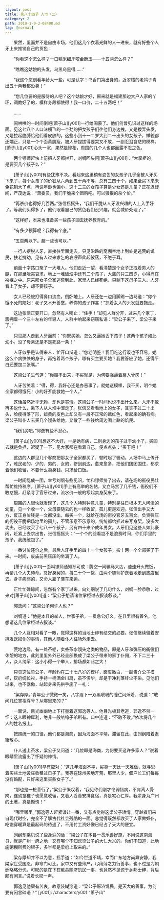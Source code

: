 ```yaml
---
layout: post
title: 第八十四节 人市（二）
category: 2
path: 2010-1-9-2-08400.md
tag: [normal]
---
```


　　果然，里面并不是自由市场，他们这几个衣着光鲜的人一进来，就有好些个人牙上来推销自己的货色：

　　“你看这个怎么样？一口糯米细牙咬金断玉——十五两怎么样？”

　　“瞧瞧这姑娘的头发，乌黑乌黑得……”

　　“我这个您别看年龄大一些，可是认字！书香门第出身的，近翠楼的老鸨子肯出五十两我都没卖！”

　　“您几位要的是服侍的人吧？这个姑娘才好，原来就是福建那边大户人家的丫环，调教好了的，模样身段都使得！我一口价，二十五两吧！”

　　……

　　闹哄哄的一时间倒吧[萧子山][y001]一行给闹蒙了。他们何曾见识过这样的场面。见这七八个人口沫横飞的一个劲的把女孩子们往他们身边拽，又是拨弄头发，又是拉起胳膊给他们看皮肤的。这些小到十一二岁大到二十出头的女孩子，样貌都还端正，只是一个个面黄肌瘦，被人牙捏搓得要哭又不敢，一副忍泪含悲的模样。[萧子山][y001]心头一沉，果然是惨相，周围的几个人也都面露不忍之色。

　　两个镖师赶快上前把人牙都拦开，刘纲回头问[萧子山][y001]：“大掌柜的，是要买几个孩子么？”

　　[萧子山][y001]有些犹豫不决。看起来这里稍有姿色的女孩子几乎全被人牙买下来了，每个女孩子的价钱从六两到五十两不等，总有三四十个，如果全买下来未免花销大了点，再说年龄也偏小，这十二三的女孩子算是少女还是儿童？正在迟疑间，严茂达说：“萧委员，我们干脆来个团购吧。可以狠狠的杀个价。”

　　“再杀价也得好几百两。”张信摇摇头，“我们干脆从人牙没兴趣的人上入手好了。等我们买得多了，他们眼看自己的货色我们没兴趣，就会减价处理了。”

　　“这样好，本来也准备买一些孩子回去抚养教育的。”

　　“有多少预算呢？我得有个底。”

　　“五百两以下。超一些也可以。”

　　一行人摆脱人牙，直接往里面走去。只见沿路的窝棚空地上到处是逃荒的饥民，扶老携幼，见有人过来求乞的哀呼声此起彼落，不绝于耳。

　　前面十字路口聚了一大堆人。他们走近一望，看清楚是个女子正拽着男人的腿，在那里嚎哭哀求，地上一堆破烂中还有二个孩子，大些的只三四岁，小得尚在襁褓之中。原来那女子全家逃荒到此，家里人已经死绝，只剩下这母子三人。人牙看上了女子，却不要孩子。

　　女人已经被打得鼻口流血，倒卧地上。人牙还在一边用脚踢一边骂道：“你个饿不死的娼妇！老子又不开善堂，养你的孩子作甚！”抓着女人的头发就要拖走。

　　这边张信正要开口，忽然有人喝止：“住手！”却见人群分开，过来几个家丁，簇拥着一个三十左右的年轻人，人群中响起来窃窃私语：“梁公子来了，梁公子来了。”

　　只见那人走到人牙面前：“你既买她，怎么又逼她丢下孩子！这两个孩子如此幼小，没了母亲还是不是死路一条！”

　　人牙似乎是认得来人，忙开口辩道：“您老明鉴！我们吃这行饭也不容易，她这么个病怏怏的身子，再拖着两个孩子，哪有买主要买她？我要答应了她，还得平白还要加二张嘴。”

　　这梁公子生气道：“你赚不出来，不买就是，为何要强逼着离人骨肉！”

　　人牙苦笑着：“得，得，我好心还是办恶事了。就她这模样，我不买，明个她全家都得饿死！小的好歹能救她一个人。”

　　这话虽然近乎无赖，却也是实情。这梁公子一时间也说不出什么来。人牙不敢再多说什么，丢下人从人堆中溜走了。张信又看看地上的女子，其实不过二十出头，脸瘦得落了形，蜡黄的皮色上却又有一层不正常的嫣红色，看起来的确有病。梁公子叫仆人去买几个馒头给她。又散了一些钱给周边围上路的饥民。

　　“我们买吧。”郭逸有些不忍心。

　　[萧子山][y001]想这不大好，一是她有病，二则身边的孩子过于幼小了，买回去就是负担，迟疑了一下，见大家都在看着自己，便点点头：“买下吧！”

　　这边的人群见几个客商把那女子全家都买了，顿时起了骚动。人场中马上传开了，难民老的、少的、男的、女的，挤到前边，愈来愈多，把他们团团围住，都求着他们收留，不要什么卖身钱，只求给口饭。

　　一时间乱成一团，幸亏刘纲有些见识，忙和镖师挤了出去，请在场的衙役民壮帮忙维持秩序。[萧子山][y001]手上有高举的名帖，又立马赏了几千钱，衙役们不敢怠慢，赶紧寻了官牙过来，流水价一般的写起卖身契来了。

　　周围的人很快就发现了，这几个人特别钟意儿童，特别是往日根本无人问津的幼童，见一个收一个，父母要随去的也一样收留，孤儿更是欢迎。张信出手又大方，反正身价钱是一文都没出，每买一个，就给在场的衙役官牙五百文。负责弹压的衙役干脆把场地里的孤儿，不管乐意不乐意的，统统都给抓过来写身契。没多大功夫，已经收买了七八十个孩子，另有四十来个成年男女。人牙们见这些人如此豪阔，赶紧上去求出售，张信摇摇头：“一个个的验看岂不是浪费时间，你们手里的孩子，我统统包了。”

　　一番讨价还价之后，最后人牙手里的四十一个女孩子，按十两一个全部买了下来。一时间，废庙前黑压压的坐满了人。

　　[萧子山][y001]一面叫镖师通知孙可成：腾空一间骡马大店，速速升火做饭，再请几个大夫待命。签好身契的，每二十个一拨，由两个镖师护送着地走到旅店里去。身子病弱的，又命人雇了骡车来运。

　　正忙忙碌碌间，忽然有个家丁过来，向刘纲说了几句什么，刘纲一脸恭敬，过来对[萧子山][y001]道：“梁公子想请诸位掌柜过去叙谈叙谈。”

　　郭逸问：“这梁公子何许人也？”

　　刘纲道：“他是本县的举人，世家子弟，一贯急公好义，在县里很有善名。他想请这几位掌柜过去叙谈。”

　　几个人互相对看了一眼，觉得这样的当地士绅有结交的必要。张信继续留着安排发送奴仆的事情，其他人随着仆人往场外走去。

　　荒地边缘，有一处茶棚，卖些茶水馒头之类的物品，原是人牙和弹压的衙役们休憩的地方，此刻里里外外已经全部换成了梁公子带来的家丁仆佣，不下二三十人，众人纳罕：这小小得一个举人，排场都如此之大！

　　只见这位梁公子，年龄约在二十七八岁的模样，面皮微白，一副贵介公子模样，灰府绸长衫，手持一柄洒金川扇，虽不侈华，却是干净利落纤尘不染。见他们过来，也不倨傲，站起身来先拱手施了一礼：

　　“梁存厚。”青年公子微微一笑，八字眉下一双黑瞋瞋的瞳仁闪烁着，说道：“敢问几位掌柜尊号？从哪里来的？”

　　一面说，目光幽幽地上下打量着这郭逸等人。他目光极其老道，郭逸不禁一怔：这人眼神犀利，绝非一般纨绔子弟所有。口中连道：“不敢不敢。”依次将几个人的姓名报上。

　　按照统一的口径，他们都是海商，因为海面不平靖，滞留在此，由刘纲陪着逛街散心。

　　仆人送上茶水，梁公子又问道：“几位即是海商，为何要买这许多家人？”说着眼睛里流露出了怀疑的神情。

　　[萧子山][y001]早有应对：“这几年海面不平，买卖一天比一天难做，就寻思着买些土地设庄收租过日子了。我等在琼州买地开荒，那里人少，佃户长工们每每没有婚配，只好来这里买些女子了。”

　　“那也是一桩善行了。”梁公子慨叹着，“我见你们刚才怜弱惜病，不肯离人骨肉，连幼童稚子也愿意收留，又着人妥善安排食宿，真是宅心仁厚。我辈身为广州的土著，真是惭愧！”

　　“哪里哪里。”郭逸等人赶紧谦让一番，又有点觉得这梁公子矫情。穿越者们来自现代时空，完全不了解古代社会残酷的一面。总觉得既然都收买了人家做奴仆，吃饱穿暖算是最起码的待遇了，不用付工资好像已经占了天大的便宜。

　　刘纲却乘机说了些逢迎的话：“梁公子在本县一贯乐善好施，不用说这南海县，就是广州一府之地，又有哪个不知您梁公子的大仁大义的。你们不知道，此地施粥棚所费的银子，多半都是梁府上取来的。”

　　梁存厚却并不以为意，摇手道：“如今世道不靖，幸而广东地方尚算安静，我梁家世受国恩，非寒门可比。家中又有些薄产，尽绵薄之力行善事，也不过是为朝廷略略分忧。可叹的是在下在敝县赈济饥民一事，也竟然不见谅于乡邦士绅，背后颇有闲言。”说着长叹一声。

　　郭逸见他颇有苦衷，故意装糊涂道：“梁公子赈济饥民，是天大的善事，为何要有闲言碎语？”
[y001]: /characters/y001 "萧子山"
